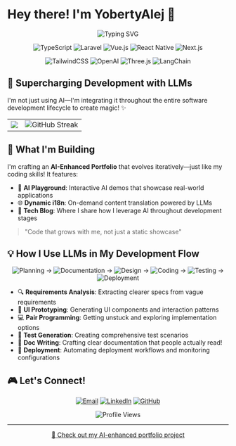 # Hey there! I'm YobertyAlej 👋

<div align="center">
  <img src="https://readme-typing-svg.herokuapp.com?font=Fira+Code&weight=600&size=24&duration=3000&pause=1000&color=38B2AC&center=true&vCenter=true&random=false&width=500&lines=Full+Stack+Engineer;AI+%26+LLM+Enthusiast;Open+Source+Advocate;Always+learning+%26+building" alt="Typing SVG" />
</div>

<p align="center">
  <img src="https://img.shields.io/badge/TypeScript-007ACC?style=for-the-badge&logo=typescript&logoColor=white" alt="TypeScript"/>
  <img src="https://img.shields.io/badge/Laravel-FF2D20?style=for-the-badge&logo=laravel&logoColor=white" alt="Laravel"/>
  <img src="https://img.shields.io/badge/Vue.js-4FC08D?style=for-the-badge&logo=vue.js&logoColor=white" alt="Vue.js"/>
  <img src="https://img.shields.io/badge/React_Native-20232A?style=for-the-badge&logo=react&logoColor=61DAFB" alt="React Native"/>
  <img src="https://img.shields.io/badge/Next.js-000?style=for-the-badge&logo=nextdotjs&logoColor=white" alt="Next.js"/>
</p>

<p align="center">
  <img src="https://img.shields.io/badge/TailwindCSS-38B2AC?style=for-the-badge&logo=tailwind-css&logoColor=white" alt="TailwindCSS"/>
  <img src="https://img.shields.io/badge/OpenAI-412991?style=for-the-badge&logo=openai&logoColor=white" alt="OpenAI"/>
  <img src="https://img.shields.io/badge/Three.js-black?style=for-the-badge&logo=three.js&logoColor=white" alt="Three.js"/>
  <img src="https://img.shields.io/badge/LangChain-3178C6?style=for-the-badge&logo=chainlink&logoColor=white" alt="LangChain"/>
</p>

## 🧠 Supercharging Development with LLMs

I'm not just using AI—I'm integrating it throughout the entire software development lifecycle to create magic! ✨

<table>
  <tr>
    <td>
      <img align="center" src="https://github-readme-stats.vercel.app/api?username=yoberty&show_icons=true&theme=tokyonight&hide_border=true" />
    </td>
    <td>
      <img src="https://github-readme-streak-stats.herokuapp.com/?user=yoberty&theme=tokyonight&hide_border=true" alt="GitHub Streak" />
    </td>
  </tr>
</table>

## 🚀 What I'm Building

I'm crafting an **AI-Enhanced Portfolio** that evolves iteratively—just like my coding skills! It features:

- 🤖 **AI Playground**: Interactive AI demos that showcase real-world applications
- 🌐 **Dynamic i18n**: On-demand content translation powered by LLMs
- 📝 **Tech Blog**: Where I share how I leverage AI throughout development stages

> "Code that grows with me, not just a static showcase"

## 💡 How I Use LLMs in My Development Flow

<p align="center">
  <img src="https://img.shields.io/badge/Planning-FF6B6B?style=flat-square" alt="Planning"/>
  →
  <img src="https://img.shields.io/badge/Documentation-F2BAC9?style=flat-square" alt="Documentation"/>
  →
  <img src="https://img.shields.io/badge/Design-4ECDC4?style=flat-square" alt="Design"/>
  →
  <img src="https://img.shields.io/badge/Coding-1A535C?style=flat-square" alt="Coding"/>
  →
  <img src="https://img.shields.io/badge/Testing-FF9F1C?style=flat-square" alt="Testing"/>
  →
  <img src="https://img.shields.io/badge/Deployment-DDFAC9?style=flat-square" alt="Deployment"/>
</p>

- 🔍 **Requirements Analysis**: Extracting clearer specs from vague requirements
- 🎨 **UI Prototyping**: Generating UI components and interaction patterns
- 💻 **Pair Programming**: Getting unstuck and exploring implementation options
- 🧪 **Test Generation**: Creating comprehensive test scenarios
- 📄 **Doc Writing**: Crafting clear documentation that people actually read!
- 🚀 **Deployment**: Automating deployment workflows and monitoring configurations

## 🎮 Let's Connect!

<p align="center">
  <a href="mailto:gyoberty@gmail.com"><img src="https://img.shields.io/badge/Email-D14836?style=for-the-badge&logo=gmail&logoColor=white" alt="Email"/></a>
  <a href="https://www.linkedin.com/in/yobertyalej"><img src="https://img.shields.io/badge/LinkedIn-0077B5?style=for-the-badge&logo=linkedin&logoColor=white" alt="LinkedIn"/></a>
  <a href="https://github.com/yoberty"><img src="https://img.shields.io/badge/GitHub-100000?style=for-the-badge&logo=github&logoColor=white" alt="GitHub"/></a>
</p>

<div align="center">
  <img src="https://komarev.com/ghpvc/?username=yoberty&color=brightgreen&style=for-the-badge" alt="Profile Views"/>
</div>

---

<p align="center">
  <a href="https://yobertyalej.com">🔗 Check out my AI-enhanced portfolio project</a>
</p>